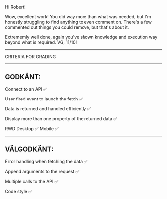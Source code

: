 Hi Robert!

Wow, excellent work! You did way more than what was needed, but I'm honestly struggling to find anything to even comment on. There's a few commented out things you could remove, but that's about it.

Extrememly well done, again you've shown knowledge and execution way beyond what is required. VG, 11/10!

*************************************

CRITERIA FOR GRADING

*************************************

GODKÄNT:
-------------------------------------

Connect to an API ✅

User fired event to launch the fetch ✅

Data is returned and handled efficiently ✅

Display more than one property of the returned data ✅

RWD
  Desktop ✅
  Mobile ✅

-------------------------------------

VÄLGODKÄNT:
-------------------------------------

Error handling when fetching the data ✅

Append arguments to the request ✅

Multiple calls to the API ✅

Code style ✅